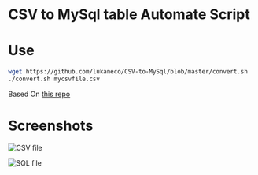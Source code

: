 # CSV to MySql table Automate Script


# Use
```bash
wget https://github.com/lukaneco/CSV-to-MySql/blob/master/convert.sh
./convert.sh mycsvfile.csv
```

Based On [this repo](https://github.com/pavanchhatpar/csv-to-sql-converter)

# Screenshots
![CSV file](/screenshots/csv.jpg?raw=true "Before conversion")

![SQL file](/screenshots/sql.jpg?raw=true "After conversion")
